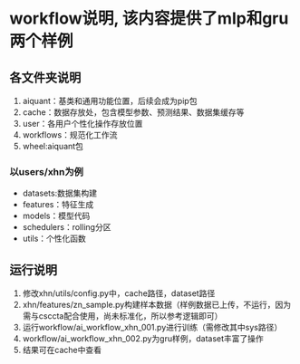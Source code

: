 # workflow说明, 该内容提供了mlp和gru两个样例
## 各文件夹说明
1. aiquant：基类和通用功能位置，后续会成为pip包
2. cache：数据存放处，包含模型参数、预测结果、数据集缓存等
3. user：各用户个性化操作存放位置
4. workflows：规范化工作流
5. wheel:aiquant包
### 以users/xhn为例
* datasets:数据集构建
* features：特征生成
* models：模型代码
* schedulers：rolling分区
* utils：个性化函数


## 运行说明
1. 修改xhn/utils/config.py中，cache路径，dataset路径
2. xhn/features/zn_sample.py构建样本数据（样例数据已上传，不运行，因为需与csccta配合使用，尚未标准化，所以参考逻辑即可）
3. 运行workflow/ai_workflow_xhn_001.py进行训练（需修改其中sys路径）
4. workflow/ai_workflow_xhn_002.py为gru样例，dataset丰富了操作
5. 结果可在cache中查看